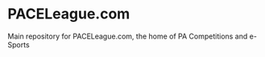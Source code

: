 PACELeague.com
==============

Main repository for PACELeague.com, the home of PA Competitions and e-Sports
